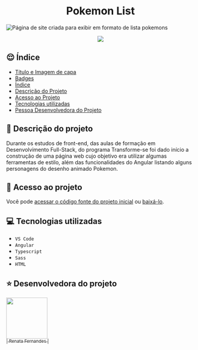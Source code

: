 <h1 align="center"> Pokemon List </h1>

![Página de site criada para exibir em formato de lista pokemons](https://user-images.githubusercontent.com/102121775/178087313-a2fe902c-0c03-4fb6-98a1-f2842e982ef8.png)
<br>

<p align="center">
<img src="https://img.shields.io/badge/Status%20do%20projeto-Em%20desenvolvimento-yellow"/>
</p>



## :relieved: Índice 

* [Título e Imagem de capa](#Título-e-Imagem-de-capa)
* [Badges](#badges)
* [Índice](#índice)
* [Descrição do Projeto](#descrição-do-projeto)
* [Acesso ao Projeto](#acesso-ao-projeto)
* [Tecnologias utilizadas](#tecnologias-utilizadas)
* [Pessoa Desenvolvedora do Projeto](#pessoa-desenvolvedora)


## :page_with_curl: Descrição do projeto
Durante os estudos de front-end, das aulas de formação em Desenvolvimento Full-Stack, do programa Transforme-se foi dado início a construção de uma página web cujo objetivo era utilizar algumas ferramentas de estilo, além das funcionalidades do Angular listando alguns personagens do desenho animado Pokemon.


## 📁 Acesso ao projeto

Você pode [acessar o código fonte do projeto inicial](https://github.com/Renata-Fernandes/Angular-TS-Sass) ou [baixá-lo](https://github.com/Renata-Fernandes/Front-end-Pokemon-List.git).

## :computer: Tecnologias utilizadas

- ``VS Code``
- ``Angular``
- ``Typescript``
- ``Sass``
- ``HTML``

## :star: Desenvolvedora do projeto

[<img src="https://avatars.githubusercontent.com/u/102121775?v=4" width=110>
<br><sub>| Renata Fernandes |</sub>](https://github.com/Renata-Fernandes)
